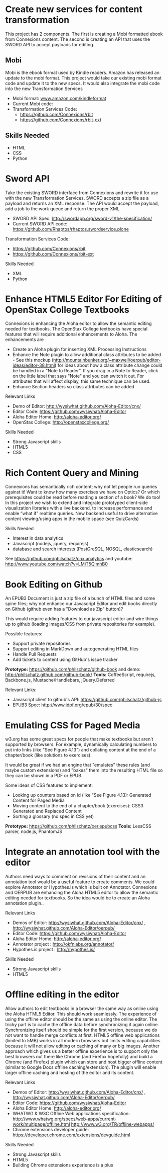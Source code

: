 Create new services for content transformation
===


This project has 2 components. The first is creating a Mobi formatted ebook from Connexions content.  The second is creating an API that uses the SWORD API to accept payloads for editing.

Mobi
----
Mobi is the ebook format used by Kindle readers. Amazon has released an update to the mobi format. This project would take our existing mobi format code and update it to the new specs. It would also integrate the mobi code into the new Transformation Services

- Mobi format: www.amazon.com/kindleformat
- Current Mobi code: 
- Transformation Services Code: 
  - https://github.com/Connexions/rbit
  - https://github.com/Connexions/rbit-ext
 
Skills Needed
---

- HTML
- CSS
- Python


Sword API
===
Take the existing SWORD interface from Connexions and rewrite it for use with the new Transformation Services. SWORD accepts a zip file as a payload and returns an XML response.  The API would accept the payload, add a job to the work queue and return the proper XML.

- SWORD API Spec: http://swordapp.org/sword-v1/the-specification/
- Current SWORD API code: https://github.com/Rhaptos/rhaptos.swordservice.plone

Transformation Services Code: 

- https://github.com/Connexions/rbit
- https://github.com/Connexions/rbit-ext

Skills Needed

- XML
- Python


Enhance HTML5 Editor For Editing of OpenStax College Textbooks
===

Connexions is enhancing the Aloha editor to allow the semantic editing needed for textbooks.  The OpenStax College textbooks have special features that will require additional enhancements to Aloha.  The enhancements are

- Create an Aloha plugin for inserting XML Processing Instructions
- Enhance the Note plugin to allow additional class attributes to be added - See this mockup (http://mountainbunker.org/~maxwell/oerpub/editor-ideas/editor-38.html)  for ideas about how a class attribute change could be handled in a "Note to Reader". If you drag in a Note to Reader, click on the little label that says "Note" and you can switch it out. For attributes that will affect display, this same technique can be used. 
- Enhance Section headers so class attributes can be added

Relevant Links

- Demo of Editor: http://wysiwhat.github.com/Aloha-Editor/cnx/
- Editor Code: https://github.com/wysiwhat/Aloha-Editor
- Aloha Editor Home: http://aloha-editor.org/
- OpenStax College: http://openstaxcollege.org/

Skills Needed

- Strong Javascript skills
- HTML5
- CSS


Rich Content Query and Mining
===

Connexions has semantically rich content; why not let people run queries against it! Want to know how many exercises we have on Optics? Or which prerequisites could be read before reading a section of a book? We do too! In this project we wish to extend and integrate prototyped client-side visualization libraries with a live backend, to increase performance and enable “what if” realtime queries. New backend useful to drive alternative content viewing/using apps in the mobile space (see QuizCards)

Skills Needed

- Interest in data analytics
- Javascript (nodejs, jquery, requirejs)
- database and search interests (PostGreSQL, NOSQL, elasticsearch)

See https://github.com/philschatz/cnx.analytics and youtube: http://www.youtube.com/watch?v=LMiT5QlmhB0


Book Editing on Github
===

An EPUB3 Document is just a zip file of a bunch of HTML files and some spine files; why not enhance our Javascript Editor and edit books directly on Github (github even has a "Download as Zip" button)?

This would require adding features to our javascript editor and wire things up to github (loading images/CSS from private repositories for example).

Possible features:

- Support private repositories
- Support editing in MarkDown and autogenerating HTML files
- Handle Pull Requests
- Add tickets to content using GitHub's issue tracker

**Prototype:** https://github.com/philschatz/github-book and demo: http://philschatz.github.com/github-book/
**Tools:** CoffeeScript, requirejs, Backbone.js, Mustache/Handlebars, jQuery.Deferred

Relevant Links: 

- Javascript client to github's API: https://github.com/philschatz/github-js
- EPUB3 Spec: http://www.idpf.org/epub/30/spec


Emulating CSS for Paged Media
===

w3.org has some great specs for people that make textbooks but aren't supported by browsers. For example, dynamically calculating numbers to put into links (like "See Figure 4.13") and collating content at the end of a chapter/book (like solutions to exercises).

It would be great if we had an engine that "emulates" these rules (and maybe custom extensions) and "bakes" them into the resulting HTML file so they can be shown in a PDF or EPUB.

Some ideas of CSS features to implement:

- Looking up counters based on id (like "See Figure 4.13): Generated Content for Paged Media 
- Moving content to the end of a chapter/book (exercises): CSS3 Generated and Replaced Content
- Sorting a glossary (no spec in CSS yet)

**Prototype:** https://github.com/philschatz/oer.epubcss
**Tools:** LessCSS parser, node.js, PhantomJS


Integrate an annotation tool with the editor
===

Authors need ways to comment on revisions of their content and an annotation tool would be a useful feature to create comments. We could explore Annotator or Hypothes.is which is built on Annotator.  Connexions and OERPUB are enhancing the Aloha HTML5 editor to allow the semantic editing needed for textbooks. So the idea would be to create an Aloha annotation plugin..   

Relevant Links

- Demos of Editor: http://wysiwhat.github.com/Aloha-Editor/cnx/ , http://wysiwhat.github.com/Aloha-Editor/oerpub/
- Editor Code: https://github.com/wysiwhat/Aloha-Editor
- Aloha Editor Home: http://aloha-editor.org/
- Annotator project : http://okfnlabs.org/annotator/
- Hypothes.is project : http://hypothes.is/

Skills Needed

- Strong Javascript skills
- HTML5


Offline editing in the editor
===

Allow authors to edit textbooks in a browser the same way as online using the Aloha HTML5 Editor. This should work seamlessly. The experience of using the offline editor should be the same as using the online editor. The tricky part is to cache the offline data before synchronizing it again online. Synchronizing itself should be simple for the first version, because we do not want to handle merge conflicts at first. HTML5 offline web applications (limited to 5MB) works in all modern browsers but limits editing capabilities because it will not allow editing or caching of many or big images. Another approach which gives us a better offline experience is to support only the best browsers out there like Chrome (and Firefox hopefully) and build a Chrome (and Firefox) plugin which can store and host bigger offline content (similar to Google Docs offline caching/extension). The plugin will enable larger offline caching and hosting of the editor and its content.

Relevant Links

- Demos of Editor: http://wysiwhat.github.com/Aloha-Editor/cnx/ , http://wysiwhat.github.com/Aloha-Editor/oerpub/
- Editor Code: https://github.com/wysiwhat/Aloha-Editor
- Aloha Editor Home: http://aloha-editor.org/
- WHATWG & W3C Offline Web applications specification: http://www.whatwg.org/specs/web-apps/current-work/multipage/offline.html http://www.w3.org/TR/offline-webapps/
- Chrome extensions developer guide: https://developer.chrome.com/extensions/devguide.html

Skills Needed

- Strong Javascript skills
- HTML5
- Building Chrome extensions experience is a plus
